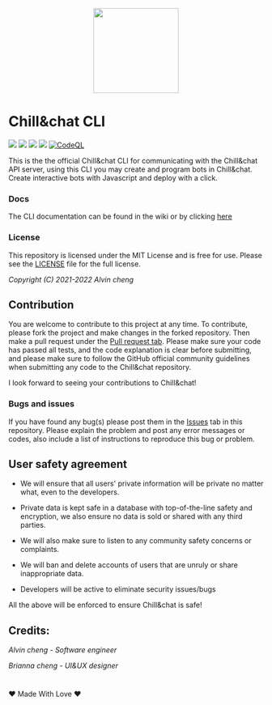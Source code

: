 <p align="center"how><img src="https://github.com/Chill-and-chat/Chill-and-chat/blob/master/logo.svg/" style="width:12em;"/></p>

# Chill&chat CLI

![](https://img.shields.io/github/repo-size/chillandchat/cli) ![](https://img.shields.io/github/v/release/chillandchat/cli) ![](https://img.shields.io/github/issues-pr-closed/chillandchat/cli) ![](https://img.shields.io/github/issues-pr-raw/chillandchat/cli) [![CodeQL](https://github.com/Chillandchat/cli/actions/workflows/codeql-analysis.yml/badge.svg)](https://github.com/Chillandchat/cli/actions/workflows/codeql-analysis.yml)

This is the the official Chill&chat CLI for communicating with the Chill&chat API server, using this CLI you may create and program bots in Chill&chat. Create interactive bots with Javascript and deploy with a click.

### Docs
The CLI documentation can be found in the wiki or by clicking [here](https://github.com/Chillandchat/cli/wiki)

### License

This repository is licensed under the MIT License and is free for use. Please see the [LICENSE](https://github.com/Chillandchat/cli/blob/master/LICENSE) file for the full license.

_Copyright (C) 2021-2022 Alvin cheng_

## Contribution

You are welcome to contribute to this project at any time. To contribute, please fork the project and make changes in the forked repository. Then make a pull request under the [Pull request tab](https://github.com/chilladnchat/cli/pulls). Please make sure your code has passed all tests, and the code explanation is clear before submitting, and please make sure to follow the GitHub official community guidelines when submitting any code to the Chill&chat repository.

I look forward to seeing your contributions to Chill&chat!

### Bugs and issues

If you have found any bug(s) please post them in the [Issues](https://github.com/chillandchat/cli/issues) tab in this repository. Please explain the problem and post any error messages or codes, also include a list of instructions to reproduce this bug or problem.

## User safety agreement

- We will ensure that all users' private information will be private no matter what, even to the developers.

- Private data is kept safe in a database with top-of-the-line safety and encryption, we also ensure no data is sold or shared with any third parties.

- We will also make sure to listen to any community safety concerns or complaints.

- We will ban and delete accounts of users that are unruly or share inappropriate data.

- Developers will be active to eliminate security issues/bugs

All the above will be enforced to ensure Chill&chat is safe!

## Credits:

_Alvin cheng - Software engineer_

_Brianna cheng - UI&UX designer_

#

❤️ Made With Love ❤️
